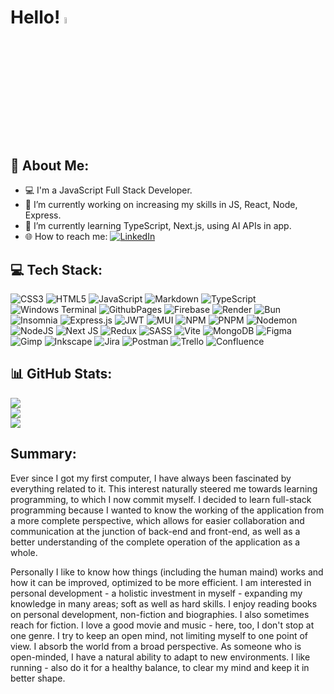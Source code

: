 # Hello! <img src="https://media.giphy.com/media/hvRJCLFzcasrR4ia7z/giphy.gif" width="5%">

## 💫 About Me:
- 💻 I'm a JavaScript Full Stack Developer.
- 🔭 I’m currently working on increasing my skills in JS, React, Node, Express.
- 🌱 I’m currently learning TypeScript, Next.js, using AI APIs in app.
- 🌐 How to reach me: [![LinkedIn](https://img.shields.io/badge/LinkedIn-%230077B5.svg?logo=linkedin&logoColor=white)](https://linkedin.com/in/marcin-bołtruczyk-664853273/)

## 💻 Tech Stack:
![CSS3](https://img.shields.io/badge/css3-%231572B6.svg?style=for-the-badge&logo=css3&logoColor=white) ![HTML5](https://img.shields.io/badge/html5-%23E34F26.svg?style=for-the-badge&logo=html5&logoColor=white) ![JavaScript](https://img.shields.io/badge/javascript-%23323330.svg?style=for-the-badge&logo=javascript&logoColor=%23F7DF1E) ![Markdown](https://img.shields.io/badge/markdown-%23000000.svg?style=for-the-badge&logo=markdown&logoColor=white) ![TypeScript](https://img.shields.io/badge/typescript-%23007ACC.svg?style=for-the-badge&logo=typescript&logoColor=white) ![Windows Terminal](https://img.shields.io/badge/Windows%20Terminal-%234D4D4D.svg?style=for-the-badge&logo=windows-terminal&logoColor=white) ![GithubPages](https://img.shields.io/badge/github%20pages-121013?style=for-the-badge&logo=github&logoColor=white) ![Firebase](https://img.shields.io/badge/firebase-%23039BE5.svg?style=for-the-badge&logo=firebase) ![Render](https://img.shields.io/badge/Render-%46E3B7.svg?style=for-the-badge&logo=render&logoColor=white) ![Bun](https://img.shields.io/badge/Bun-%23000000.svg?style=for-the-badge&logo=bun&logoColor=white) ![Insomnia](https://img.shields.io/badge/Insomnia-black?style=for-the-badge&logo=insomnia&logoColor=5849BE) ![Express.js](https://img.shields.io/badge/express.js-%23404d59.svg?style=for-the-badge&logo=express&logoColor=%2361DAFB) ![JWT](https://img.shields.io/badge/JWT-black?style=for-the-badge&logo=JSON%20web%20tokens) ![MUI](https://img.shields.io/badge/MUI-%230081CB.svg?style=for-the-badge&logo=mui&logoColor=white) ![NPM](https://img.shields.io/badge/NPM-%23CB3837.svg?style=for-the-badge&logo=npm&logoColor=white) ![PNPM](https://img.shields.io/badge/pnpm-%234a4a4a.svg?style=for-the-badge&logo=pnpm&logoColor=f69220) ![Nodemon](https://img.shields.io/badge/NODEMON-%23323330.svg?style=for-the-badge&logo=nodemon&logoColor=%BBDEAD) ![NodeJS](https://img.shields.io/badge/node.js-6DA55F?style=for-the-badge&logo=node.js&logoColor=white) ![Next JS](https://img.shields.io/badge/Next-black?style=for-the-badge&logo=next.js&logoColor=white) ![Redux](https://img.shields.io/badge/redux-%23593d88.svg?style=for-the-badge&logo=redux&logoColor=white) ![SASS](https://img.shields.io/badge/SASS-hotpink.svg?style=for-the-badge&logo=SASS&logoColor=white) ![Vite](https://img.shields.io/badge/vite-%23646CFF.svg?style=for-the-badge&logo=vite&logoColor=white) ![MongoDB](https://img.shields.io/badge/MongoDB-%234ea94b.svg?style=for-the-badge&logo=mongodb&logoColor=white) ![Figma](https://img.shields.io/badge/figma-%23F24E1E.svg?style=for-the-badge&logo=figma&logoColor=white) ![Gimp](https://img.shields.io/badge/Gimp-657D8B?style=for-the-badge&logo=gimp&logoColor=FFFFFF) ![Inkscape](https://img.shields.io/badge/Inkscape-e0e0e0?style=for-the-badge&logo=inkscape&logoColor=080A13) ![Jira](https://img.shields.io/badge/jira-%230A0FFF.svg?style=for-the-badge&logo=jira&logoColor=white) ![Postman](https://img.shields.io/badge/Postman-FF6C37?style=for-the-badge&logo=postman&logoColor=white) ![Trello](https://img.shields.io/badge/Trello-%23026AA7.svg?style=for-the-badge&logo=Trello&logoColor=white) ![Confluence](https://img.shields.io/badge/confluence-%23172BF4.svg?style=for-the-badge&logo=confluence&logoColor=white)

## 📊 GitHub Stats:
![](https://github-readme-stats.vercel.app/api?username=MarcinBolt&theme=monokai&hide_border=false&include_all_commits=false&count_private=false)<br/>
![](https://github-readme-streak-stats.herokuapp.com/?user=MarcinBolt&theme=monokai&hide_border=false)<br/>
![](https://github-readme-stats.vercel.app/api/top-langs/?username=MarcinBolt&theme=monokai&hide_border=false&include_all_commits=false&count_private=false&layout=compact)

<!--## 🏆 GitHub Trophies
![](https://github-profile-trophy.vercel.app/?username=MarcinBolt&theme=monokai&no-frame=false&no-bg=false&margin-w=4)-->

<!-- Proudly created with GPRM ( https://gprm.itsvg.in ) -->

## Summary:
Ever since I got my first computer, I have always been fascinated by everything related to it. This interest naturally steered me towards learning programming, to which I now commit myself. I decided to learn full-stack programming because I wanted to know the working of the application from a more complete perspective, which allows for easier collaboration and communication at the junction of back-end and front-end, as well as a better understanding of the complete operation of the application as a whole. 

Personally I like to know how things (including the human maind) works and how it can be improved, optimized to be more efficient. I am interested in personal development - a holistic investment in myself - expanding my knowledge in many areas; soft as well as hard skills. I enjoy reading books on personal development, non-fiction and biographies. I also sometimes reach for fiction. I love a good movie and music - here, too, I don't stop at one genre. I try to keep an open mind, not limiting myself to one point of view. I absorb the world from a broad perspective. As someone who is open-minded, I have a natural ability to adapt to new environments. I like running - also do it for a healthy balance, to clear my mind and keep it in better shape.

<!--
**MarcinBolt/MarcinBolt** is a ✨ _special_ ✨ repository because its `README.md` (this file) appears on your GitHub profile.

Here are some ideas to get you started:

- 🔭 I’m currently working on Wallet App
- 🌱 I’m currently learning ...
- 👯 I’m looking to collaborate on Wallet App
- 🤔 I’m looking for help with ...
- 💬 Ask me about ...
- 📫 How to reach me: ...
- 😄 Pronouns: ...
- ⚡ Fun fact: ...
-->
